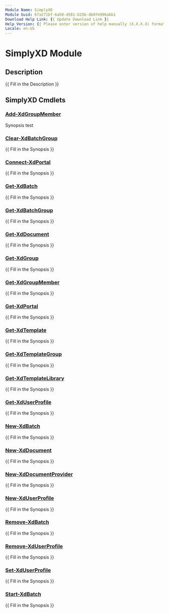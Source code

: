 ```yaml
---
Module Name: SimplyXD
Module Guid: 67a271bf-6a50-4581-b25b-db07e996abb1
Download Help Link: {{ Update Download Link }}
Help Version: {{ Please enter version of help manually (X.X.X.X) format }}
Locale: en-US
---
```


# SimplyXD Module
## Description
{{ Fill in the Description }}

## SimplyXD Cmdlets
### [Add-XdGroupMember](Add-XdGroupMember.md)
Synopsis test

### [Clear-XdBatchGroup](Clear-XdBatchGroup.md)
{{ Fill in the Synopsis }}

### [Connect-XdPortal](Connect-XdPortal.md)
{{ Fill in the Synopsis }}

### [Get-XdBatch](Get-XdBatch.md)
{{ Fill in the Synopsis }}

### [Get-XdBatchGroup](Get-XdBatchGroup.md)
{{ Fill in the Synopsis }}

### [Get-XdDocument](Get-XdDocument.md)
{{ Fill in the Synopsis }}

### [Get-XdGroup](Get-XdGroup.md)
{{ Fill in the Synopsis }}

### [Get-XdGroupMember](Get-XdGroupMember.md)
{{ Fill in the Synopsis }}

### [Get-XdPortal](Get-XdPortal.md)
{{ Fill in the Synopsis }}

### [Get-XdTemplate](Get-XdTemplate.md)
{{ Fill in the Synopsis }}

### [Get-XdTemplateGroup](Get-XdTemplateGroup.md)
{{ Fill in the Synopsis }}

### [Get-XdTemplateLibrary](Get-XdTemplateLibrary.md)
{{ Fill in the Synopsis }}

### [Get-XdUserProfile](Get-XdUserProfile.md)
{{ Fill in the Synopsis }}

### [New-XdBatch](New-XdBatch.md)
{{ Fill in the Synopsis }}

### [New-XdDocument](New-XdDocument.md)
{{ Fill in the Synopsis }}

### [New-XdDocumentProvider](New-XdDocumentProvider.md)
{{ Fill in the Synopsis }}

### [New-XdUserProfile](New-XdUserProfile.md)
{{ Fill in the Synopsis }}

### [Remove-XdBatch](Remove-XdBatch.md)
{{ Fill in the Synopsis }}

### [Remove-XdUserProfile](Remove-XdUserProfile.md)
{{ Fill in the Synopsis }}

### [Set-XdUserProfile](Set-XdUserProfile.md)
{{ Fill in the Synopsis }}

### [Start-XdBatch](Start-XdBatch.md)
{{ Fill in the Synopsis }}

